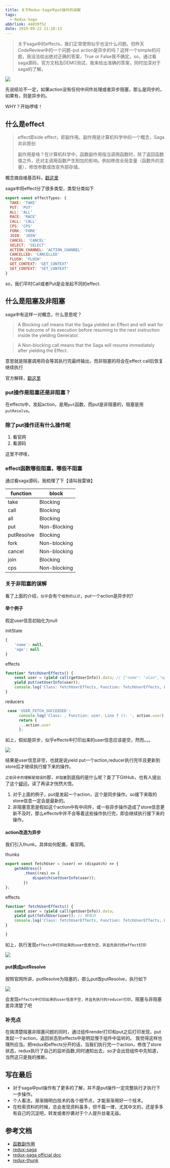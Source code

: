 ```yaml
---
title: 关于Redux-Saga中put操作的误解
tags:
  - Redux-Saga
abbrlink: 44039f52
date: 2019-09-22 21:28:13
---
```

> 关于saga中的effects，我们正常使用似乎也没什么问题。但昨天CodeReview中的一个问题-put action是异步的吗？这样一个simple的问题，我没法给出绝对正确的答案，True or False我不确定。so，通过看saga源码，官方文档及DEMO测试，我来给出准确的答案，同时加深对于saga的了解。

![](https://static.1991421.cn/2019-09-22-112434.jpg)

先说结论不一定，如果action没有任何中间件处理或者异步阻塞，那么是同步的，如果有，则是异步的。

WHY？开始啰嗦！

## 什么是effect
> effect即side effect，即副作用。副作用是计算机科学中的一个概念，Saga并非原创
> 
> 副作用是啥？在计算机科学中，函数副作用指当调用函数时，除了返回函数值之外，还对主调用函数产生附加的影响。例如修改全局变量（函数外的变量），修改参数或改变外部存储。

概念摘自维基百科，[戳这里](https://zh.wikipedia.org/wiki/%E5%87%BD%E6%95%B0%E5%89%AF%E4%BD%9C%E7%94%A8)

saga中将effect分了很多类型，类型分类如下

```javascript
export const effectTypes: {
  TAKE: 'TAKE'
  PUT: 'PUT'
  ALL: 'ALL‘
  RACE: 'RACE'
  CALL: 'CALL'
  CPS: 'CPS'
  FORK: 'FORK'
  JOIN: 'JOIN'
  CANCEL: 'CANCEL'
  SELECT: 'SELECT'
  ACTION_CHANNEL: 'ACTION_CHANNEL'
  CANCELLED: 'CANCELLED'
  FLUSH: 'FLUSH'
  GET_CONTEXT: 'GET_CONTEXT'
  SET_CONTEXT: 'SET_CONTEXT'
}

```
so，我们平时Call或者Put是会发起不同的effect.

## 什么是阻塞及非阻塞
saga中有这样一对概念，什么意思呢？

> A Blocking call means that the Saga yielded an Effect and will wait for the outcome of its execution before resuming to the next instruction inside the yielding Generator.

> A Non-blocking call means that the Saga will resume immediately after yielding the Effect.

意思就是阻塞调用将会等其执行完最终输出，而非阻塞的将会在effect call后恢复继续执行

官方解释，[戳这里](https://redux-saga.js.org/docs/Glossary.html)

### put操作是阻塞还是非阻塞？
在effects中，发起action，是用`put`函数，而put是非阻塞的，阻塞是用`putResolve`。

### 除了put操作还有什么操作呢
1. 看官网
2. 看源码

这里不啰嗦，

### effect函数哪些阻塞，哪些不阻塞

通过看saga源码，我梳理了下【请叫我雷锋】

function|block|
---|---|
take| Blocking
call| Blocking
all| Blocking
put| Non-Blocking
putResolve| Blocking
fork| Non-blocking
cancel| Non-blocking
join| Blocking
cps| Non-blocking


### 关于非阻塞的误解
看了上面的介绍，`似乎`会有个`成熟的认识`，put一个action是异步的?

#### 举个例子

假定user信息初始化为null

initState
```javascript
{
    'name': null,
    'age': null
}
```

effects

```javascript
function* fetchUserEffects() {
    const user = (yield call(getUserInfo)).data; // {"name": "alan","age": 29}
    yield put(setUserInfo(user));
    console.log('Class: fetchUserEffects, Function: fetchUserEffects, Line 8 yield select(): ', yield select(state => state.user));
}
```

reducers

```javascript
 case 'USER_FETCH_SUCCEEDED':
      console.log('Class: , Function: user, Line 7 (): ', action.user);
      return {
      ...action.user
      };

```
如上，假如是异步，似乎effects中打印出来的user信息应该是空，然而。。。

![](https://static.1991421.cn/2019-09-22-095336.jpg)

结果是user信息非空，也就是说yield put一个action,reducer执行完毕且更新到store后才继续执行接下来的操作。

`之前异步的理解是错误的`那，`非阻塞`到底指的是什么呢？查了下GitHub，也有人提出了这个[疑问](https://github.com/redux-saga/redux-saga/issues/1921)，读了再读才恍然大悟。

1. 对于上面的例子，put是发起一个action，这个是同步操作。so接下来取的store信息一定会是最新的。
2. 非阻塞意思是假如这个action中有中间件，或一些异步操作造成了store信息更新不及时，那么effects中并不会等着这些操作执行完，即会继续执行接下来的操作。


#### action改造为异步

我们引入thunk，具体如何配置，看官网。

thunks

```javascript
export const fetchUser = (user) => (dispatch) => {
    getAddress()
        .then((res) => {
            dispatch(setUserInfo(user));
        })
};

```

effects

```javascript
function* fetchUserEffects() {
    const user = (yield call(getUserInfo)).data;
    yield put(fetchUser(user)); // 修改点
    console.log('Class: fetchUserEffects, Function: fetchUserEffects, Line 8 yield select(): ', yield select(state => state.user));
}

}

```

如上，执行发现`effects中打印出来的user信息为空，并且先执行的effect打印`

![](https://static.1991421.cn/2019-09-22-130732.jpg)

#### put换成putResolve
按照官网所讲，putResolve为阻塞的，那么put改putResolve，执行如下

![](https://static.1991421.cn/2019-09-23-025248.jpg)

会发现`effects中打印出来的user信息不空，并且先执行的reducer打印`，阻塞与非阻塞差异清楚了吧

### 补充点

在搞清楚阻塞非阻塞问题的同时，通过组件render打印和put之后打印发现，put发起一个action，返回状态到effects中是明显慢于组件中监听的。
我觉得这样也理所应当。把redux和effects分开的话，当我们执行完一个action，修改了store状态，redux执行了自己的监听函数,同时通知出去，so才会出现组件中先知道，当然这只是我的推断。

## 写在最后
- 对于saga中put操作有了更多的了解，并不是put操作一定完整执行才执行下一步操作。
- 个人看法，渐渐搞明白技术的各个细节点，才能渐渐用好一个技术。
- 在检索资料的时候，总会发现资料虽多，但千篇一律，尤其中文的，还是多多有自己的沉淀吧，转发或者抄袭对于个人提升丝毫无益。

## 参考文档
- [函数副作用](https://zh.wikipedia.org/wiki/%E5%87%BD%E6%95%B0%E5%89%AF%E4%BD%9C%E7%94%A8)
- [redux-saga](https://github.com/redux-saga/redux-saga)
- [redux-saga official doc](https://redux-saga.js.org/docs/Glossary.html)
- [redux-thunk](https://github.com/reduxjs/redux-thunk)
